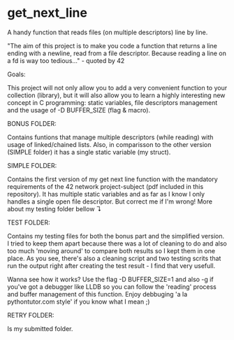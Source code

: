 # get_next_line
A handy function that reads files (on multiple descriptors) line by line.


"The aim of this project is to make you code a function that returns a line ending with a newline, read from a file descriptor. Because reading a line on a fd is way too tedious..." - quoted by 42


Goals: 

This project will not only allow you to add a very convenient function to your collection (library), but it will also allow you to learn a highly interesting new concept in C programming: static variables, file descriptors management and the usage of -D BUFFER_SIZE (flag & macro).


BONUS FOLDER:

Contains funtions that manage multiple descriptors (while reading) with usage of linked/chained lists. Also, in comparisson to the other version (SIMPLE folder) it has a single static variable (my struct).


SIMPLE FOLDER:

Contains the first version of my get next line function with the mandatory requirements of the 42 network project-subject (pdf included in this repository). It has multiple static variables and as far as I know I only handles a single open file descriptor. But correct me if I'm wrong! More about my testing folder bellow ↴

TEST FOLDER:

Contains my testing files for both the bonus part and the simplified version. I tried to keep them apart because there was a lot of cleaning to do and also too much 'moving around' to compare both results so I kept them in one place. As you see, there's also a cleaning script and two testing scrits that run the output right after creating the test result - I find that very usefull.


Wanna see how it works? Use the flag -D BUFFER_SIZE=1 and also -g if you've got a debugger like LLDB so you can follow the 'reading' process and buffer management of this function. Enjoy debbuging 'a la pythontutor.com style' if you know what I mean ;)

RETRY FOLDER:

Is my submitted folder.
